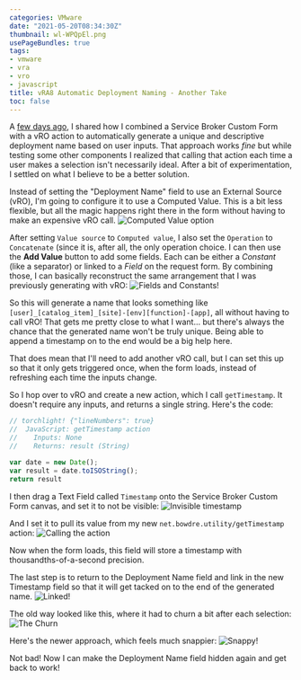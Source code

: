 ```yaml
---
categories: VMware
date: "2021-05-20T08:34:30Z"
thumbnail: wl-WPQpEl.png
usePageBundles: true
tags:
- vmware
- vra
- vro
- javascript
title: vRA8 Automatic Deployment Naming - Another Take
toc: false
---
```


A [few days ago](/vra8-custom-provisioning-part-four/#automatic-deployment-naming), I shared how I combined a Service Broker Custom Form with a vRO action to automatically generate a unique and descriptive deployment name based on user inputs. That approach works *fine* but while testing some other components I realized that calling that action each time a user makes a selection isn't necessarily ideal. After a bit of experimentation, I settled on what I believe to be a better solution.

Instead of setting the "Deployment Name" field to use an External Source (vRO), I'm going to configure it to use a Computed Value. This is a bit less flexible, but all the magic happens right there in the form without having to make an expensive vRO call.
![Computed Value option](Ivv0ia8oX.png)

After setting `Value source` to `Computed value`, I also set the `Operation` to `Concatenate` (since it is, after all, the only operation choice. I can then use the **Add Value** button to add some fields. Each can be either a *Constant* (like a separator) or linked to a *Field* on the request form. By combining those, I can basically reconstruct the same arrangement that I was previously generating with vRO:
![Fields and Constants!](zN3EN6lrG.png)

So this will generate a name that looks something like `[user]_[catalog_item]_[site]-[env][function]-[app]`, all without having to call vRO! That gets me pretty close to what I want... but there's always the chance that the generated name won't be truly unique. Being able to append a timestamp on to the end would be a big help here.

That does mean that I'll need to add another vRO call, but I can set this up so that it only gets triggered once, when the form loads, instead of refreshing each time the inputs change.

So I hop over to vRO and create a new action, which I call `getTimestamp`. It doesn't require any inputs, and returns a single string. Here's the code:
```javascript
// torchlight! {"lineNumbers": true}
//  JavaScript: getTimestamp action
//    Inputs: None
//    Returns: result (String)

var date = new Date();
var result = date.toISOString();
return result
```

I then drag a Text Field called `Timestamp` onto the Service Broker Custom Form canvas, and set it to not be visible:
![Invisible timestamp](rtTeG3ZoR.png)

And I set it to pull its value from my new `net.bowdre.utility/getTimestamp` action:
![Calling the action](NoN-72Qf6.png)

Now when the form loads, this field will store a timestamp with thousandths-of-a-second precision.

The last step is to return to the Deployment Name field and link in the new Timestamp field so that it will get tacked on to the end of the generated name.
![Linked!](wl-WPQpEl.png)

The old way looked like this, where it had to churn a bit after each selection:
![The Churn](vH-npyz9s.gif)

Here's the newer approach, which feels much snappier:
![Snappy!](aumfETl1l.gif)

Not bad! Now I can make the Deployment Name field hidden again and get back to work!